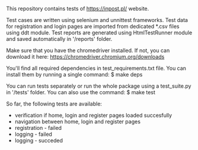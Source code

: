 This repository contains tests of https://inpost.pl/ website.

Test cases are written using selenium and unnittest frameworks. 
Test data for registration and login pages are imported from dedicated *.csv files using ddt module.
Test reports are generated using HtmlTestRunner module and saved automatically in '/reports' folder.

Make sure that you have the chromedriver installed. If not, you can download it here:
https://chromedriver.chromium.org/downloads

You'll find all required dependencies in test_requirements.txt file.
You can install them by running a single command:
$ make deps

You can run tests separately or run the whole package using a test_suite.py in '/tests' folder.
You can also use the command:
$ make test

So far, the following tests are available:
- verification if home, login and register pages loaded succesfully
- navigation between home, login and register pages
- registration - failed
- logging - failed
- logging - succeded
